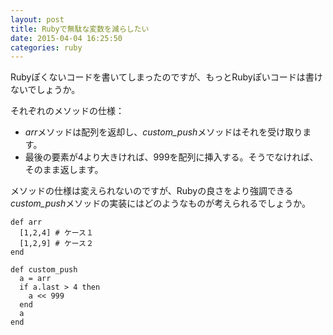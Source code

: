 ```yaml
---
layout: post
title: Rubyで無駄な変数を減らしたい
date: 2015-04-04 16:25:50
categories: ruby
---
```

<p>Rubyぽくないコードを書いてしまったのですが、もっとRubyぽいコードは書けないでしょうか。</p>

<p>それぞれのメソッドの仕様：</p>

<ul>
<li><em>arr</em>メソッドは配列を返却し、<em>custom_push</em>メソッドはそれを受け取ります。</li>
<li>最後の要素が4より大きければ、999を配列に挿入する。そうでなければ、そのまま返します。</li>
</ul>

<p>メソッドの仕様は変えられないのですが、Rubyの良さをより強調できる<em>custom_push</em>メソッドの実装にはどのようなものが考えられるでしょうか。</p>

<pre><code>def arr
  [1,2,4] # ケース１
  [1,2,9] # ケース２
end

def custom_push
  a = arr
  if a.last &gt; 4 then
    a &lt;&lt; 999   
  end
  a
end
</code></pre>
